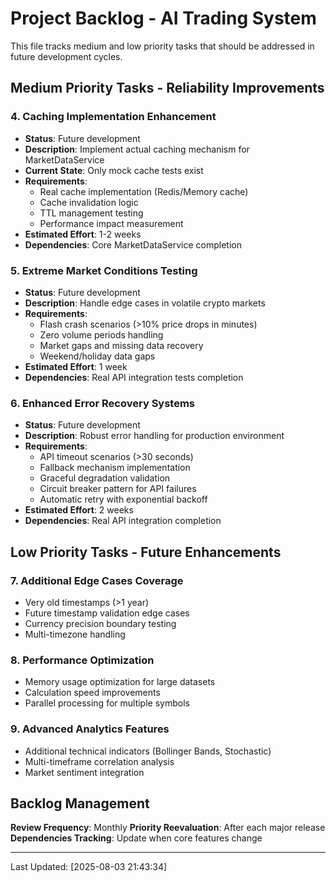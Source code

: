 # Project Backlog - AI Trading System

This file tracks medium and low priority tasks that should be addressed in future development cycles.

## Medium Priority Tasks - Reliability Improvements

### 4. **Caching Implementation Enhancement**
- **Status**: Future development  
- **Description**: Implement actual caching mechanism for MarketDataService
- **Current State**: Only mock cache tests exist
- **Requirements**:
  - Real cache implementation (Redis/Memory cache)
  - Cache invalidation logic
  - TTL management testing
  - Performance impact measurement
- **Estimated Effort**: 1-2 weeks
- **Dependencies**: Core MarketDataService completion

### 5. **Extreme Market Conditions Testing**
- **Status**: Future development
- **Description**: Handle edge cases in volatile crypto markets
- **Requirements**:
  - Flash crash scenarios (>10% price drops in minutes)
  - Zero volume periods handling
  - Market gaps and missing data recovery
  - Weekend/holiday data gaps
- **Estimated Effort**: 1 week
- **Dependencies**: Real API integration tests completion

### 6. **Enhanced Error Recovery Systems**
- **Status**: Future development
- **Description**: Robust error handling for production environment
- **Requirements**:
  - API timeout scenarios (>30 seconds)
  - Fallback mechanism implementation
  - Graceful degradation validation
  - Circuit breaker pattern for API failures
  - Automatic retry with exponential backoff
- **Estimated Effort**: 2 weeks
- **Dependencies**: Real API integration completion

## Low Priority Tasks - Future Enhancements

### 7. **Additional Edge Cases Coverage**
- Very old timestamps (>1 year)
- Future timestamp validation edge cases
- Currency precision boundary testing
- Multi-timezone handling

### 8. **Performance Optimization**
- Memory usage optimization for large datasets
- Calculation speed improvements
- Parallel processing for multiple symbols

### 9. **Advanced Analytics Features**
- Additional technical indicators (Bollinger Bands, Stochastic)
- Multi-timeframe correlation analysis
- Market sentiment integration

## Backlog Management

**Review Frequency**: Monthly
**Priority Reevaluation**: After each major release
**Dependencies Tracking**: Update when core features change

---
Last Updated: [2025-08-03 21:43:34]